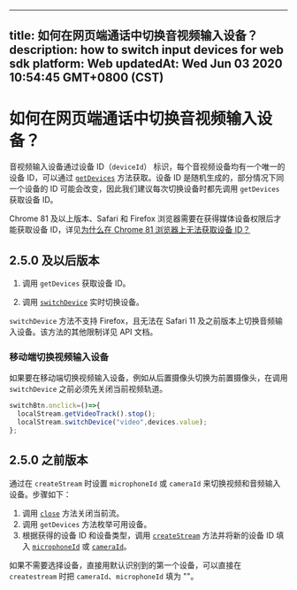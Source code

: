 
---
title: 如何在网页端通话中切换音视频输入设备？
description: how to switch input devices for web sdk
platform: Web
updatedAt: Wed Jun 03 2020 10:54:45 GMT+0800 (CST)
---
# 如何在网页端通话中切换音视频输入设备？
音视频输入设备通过设备 ID（`deviceId`） 标识，每个音视频设备均有一个唯一的设备 ID，可以通过 [`getDevices`](https://docs.agora.io/cn/Interactive%20Broadcast/API%20Reference/web/globals.html#getdevices) 方法获取。设备 ID 是随机生成的，部分情况下同一个设备的 ID 可能会改变，因此我们建议每次切换设备时都先调用  `getDevices` 获取设备 ID。

<div class="alert note">Chrome 81 及以上版本、Safari 和 Firefox 浏览器需要在获得媒体设备权限后才能获取设备 ID，详见<a href="https://docs.agora.io/cn/faq/empty_deviceId">为什么在 Chrome 81 浏览器上无法获取设备 ID？</a></div>

## 2.5.0 及以后版本

1. 调用 `getDevices` 获取设备 ID。

2. 调用 [`switchDevice`](https://docs.agora.io/cn/Interactive%20Broadcast/API%20Reference/web/interfaces/agorartc.stream.html#switchdevice) 实时切换设备。

<div class="alert note"><code>switchDevice</code> 方法不支持 Firefox，且无法在 Safari 11 及之前版本上切换音频输入设备。该方法的其他限制详见 API 文档。</div>

### 移动端切换视频输入设备

如果要在移动端切换视频输入设备，例如从后置摄像头切换为前置摄像头，在调用 `switchDevice` 之前必须先关闭当前视频轨道。

``` javascript
switchBtn.onclick=()=>{
  localStream.getVideoTrack().stop();
  localStream.switchDevice("video",devices.value);
};
```

## 2.5.0 之前版本

通过在 `createStream` 时设置 `microphoneId` 或 `cameraId` 来切换视频和音频输入设备。步骤如下：

 1. 调用 [`close`](https://docs.agora.io/cn/Interactive%20Broadcast/API%20Reference/web/interfaces/agorartc.stream.html#close) 方法关闭当前流。
 2. 调用 `getDevices` 方法枚举可用设备。
 3. 根据获得的设备 ID 和设备类型，调用 [`createStream`](https://docs.agora.io/cn/Interactive%20Broadcast/API%20Reference/web/globals.html#createstream) 方法并将新的设备 ID 填入 [`microphoneId`](https://docs.agora.io/cn/Interactive%20Broadcast/API%20Reference/web/interfaces/agorartc.streamspec.html#microphoneid) 或 [`cameraId`](https://docs.agora.io/cn/Interactive%20Broadcast/API%20Reference/web/interfaces/agorartc.streamspec.html#cameraid)。

如果不需要选择设备，直接用默认识别到的第一个设备，可以直接在 `createstream` 时把 `cameraId`、`microphoneId` 填为 ""。
